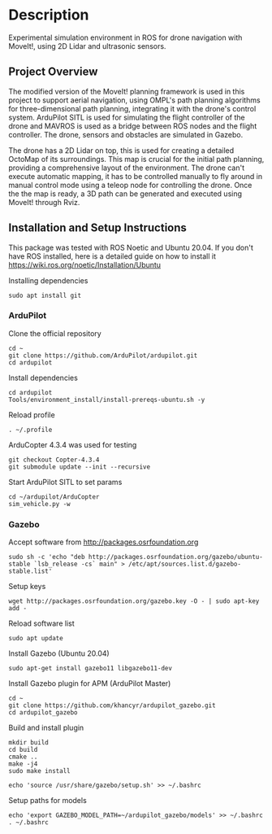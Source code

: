 # Description
Experimental simulation environment in ROS for drone navigation with MoveIt!, using 2D Lidar and ultrasonic sensors.

## Project Overview
The modified version of the MoveIt! planning framework is used in this project to support aerial navigation, using OMPL's path planning algorithms for three-dimensional path planning, integrating it with the drone's control system.
ArduPilot SITL is used for simulating the flight controller of the drone and MAVROS is used as a bridge between ROS nodes and the flight controller. The drone, sensors and obstacles are simulated in Gazebo.

The drone has a 2D Lidar on top, this is used for creating a detailed OctoMap of its surroundings. This map is crucial for the initial path planning, providing a comprehensive layout of the environment. The drone can't execute automatic mapping, it has to be controlled manually to fly around in manual control mode using a teleop node for controlling the drone. Once the the map is ready, a 3D path can be generated and executed using MoveIt! through Rviz.

## Installation and Setup Instructions
This package was tested with ROS Noetic and Ubuntu 20.04.
If you don't have ROS installed, here is a detailed guide on how to install it https://wiki.ros.org/noetic/Installation/Ubuntu

Installing dependencies
```
sudo apt install git
```

### ArduPilot
Clone the official repository
```
cd ~
git clone https://github.com/ArduPilot/ardupilot.git
cd ardupilot
```

Install dependencies
```
cd ardupilot
Tools/environment_install/install-prereqs-ubuntu.sh -y
```

Reload profile
```
. ~/.profile
```

ArduCopter 4.3.4 was used for testing
```
git checkout Copter-4.3.4
git submodule update --init --recursive
```

Start ArduPilot SITL to set params
```
cd ~/ardupilot/ArduCopter
sim_vehicle.py -w
```

### Gazebo
Accept software from http://packages.osrfoundation.org
```
sudo sh -c 'echo "deb http://packages.osrfoundation.org/gazebo/ubuntu-stable `lsb_release -cs` main" > /etc/apt/sources.list.d/gazebo-stable.list'
```

Setup keys
```
wget http://packages.osrfoundation.org/gazebo.key -O - | sudo apt-key add -
```

Reload software list
```
sudo apt update
```

Install Gazebo (Ubuntu 20.04)
```
sudo apt-get install gazebo11 libgazebo11-dev
```


Install Gazebo plugin for APM (ArduPilot Master)
```
cd ~
git clone https://github.com/khancyr/ardupilot_gazebo.git
cd ardupilot_gazebo
```

Build and install plugin
```
mkdir build
cd build
cmake ..
make -j4
sudo make install
```
```
echo 'source /usr/share/gazebo/setup.sh' >> ~/.bashrc
```

Setup paths for models
```
echo 'export GAZEBO_MODEL_PATH=~/ardupilot_gazebo/models' >> ~/.bashrc
. ~/.bashrc
```
